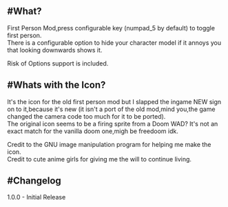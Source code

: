 #What?
---
First Person Mod,press configurable key (numpad_5 by default) to toggle first person.\
There is a configurable option to hide your character model if it annoys you that looking downwards shows it.

Risk of Options support is included.

#Whats with the Icon?
---
It's the icon for the old first person mod but I slapped the ingame NEW sign on to it,because it's new (it isn't a port of the old mod,mind you,the game changed the camera code too much for it to be ported).\
The original icon seems to be a firing sprite from a Doom WAD? It's not an exact match for the vanilla doom one,migh be freedoom idk.

Credit to the GNU image manipulation program for helping me make the icon.\
Credit to cute anime girls for giving me the will to continue living.

#Changelog
---
1.0.0 - Initial Release
